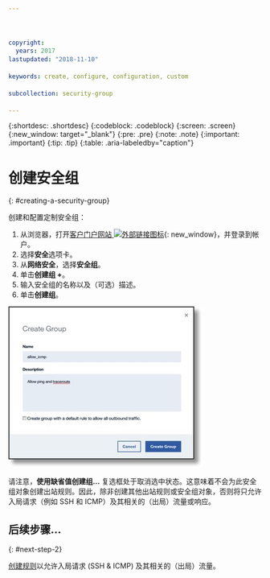 ```yaml
---



copyright:
  years: 2017
lastupdated: "2018-11-10"

keywords: create, configure, configuration, custom

subcollection: security-group

---
```


{:shortdesc: .shortdesc}
{:codeblock: .codeblock}
{:screen: .screen}
{:new_window: target="_blank"}
{:pre: .pre}
{:note: .note}
{:important: .important}
{:tip: .tip}
{:table: .aria-labeledby="caption"}

# 创建安全组
{: #creating-a-security-group}

创建和配置定制安全组：

1. 从浏览器，打开[客户门户网站 ![外部链接图标](../../icons/launch-glyph.svg "外部链接图标")](https://control.softlayer.com/){: new_window}，并登录到帐户。
2.	选择**安全**选项卡。
3. 从**网络安全**，选择**安全组**。
4.	单击**创建组 +**。
5.	输入安全组的名称以及（可选）描述。
6. 单击**创建组**。

![创建安全组](./images/create_sg.jpg)

请注意，**使用缺省值创建组…** 复选框处于取消选中状态。这意味着不会为此安全组对象创建出站规则。因此，除非创建其他出站规则或安全组对象，否则将只允许入局请求（例如 SSH 和 ICMP）及其相关的（出局）流量或响应。

## 后续步骤...
{: #next-step-2}

[创建规则](/docs/infrastructure/security-groups?topic=security-groups-creating-a-new-rule)以允许入局请求 (SSH & ICMP) 及其相关的（出局）流量。  
